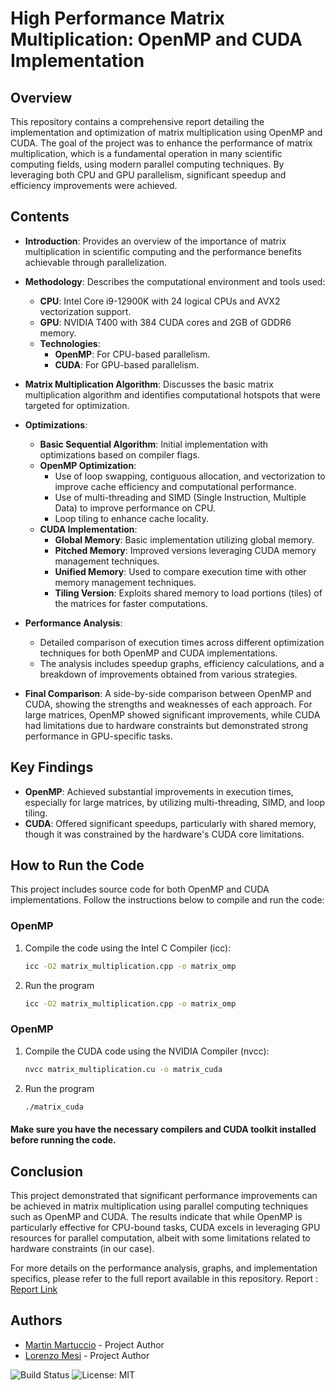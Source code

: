 # High Performance Matrix Multiplication: OpenMP and CUDA Implementation

## Overview

This repository contains a comprehensive report detailing the implementation and optimization of matrix multiplication using OpenMP and CUDA. The goal of the project was to enhance the performance of matrix multiplication, which is a fundamental operation in many scientific computing fields, using modern parallel computing techniques. By leveraging both CPU and GPU parallelism, significant speedup and efficiency improvements were achieved.

## Contents

- **Introduction**: Provides an overview of the importance of matrix multiplication in scientific computing and the performance benefits achievable through parallelization.
  
- **Methodology**: Describes the computational environment and tools used:
  - **CPU**: Intel Core i9-12900K with 24 logical CPUs and AVX2 vectorization support.
  - **GPU**: NVIDIA T400 with 384 CUDA cores and 2GB of GDDR6 memory.
  - **Technologies**: 
    - **OpenMP**: For CPU-based parallelism.
    - **CUDA**: For GPU-based parallelism.

- **Matrix Multiplication Algorithm**: Discusses the basic matrix multiplication algorithm and identifies computational hotspots that were targeted for optimization.

- **Optimizations**: 
  - **Basic Sequential Algorithm**: Initial implementation with optimizations based on compiler flags.
  - **OpenMP Optimization**:
    - Use of loop swapping, contiguous allocation, and vectorization to improve cache efficiency and computational performance.
    - Use of multi-threading and SIMD (Single Instruction, Multiple Data) to improve performance on CPU.
    - Loop tiling to enhance cache locality.
  - **CUDA Implementation**:
    - **Global Memory**: Basic implementation utilizing global memory.
    - **Pitched Memory**: Improved versions leveraging CUDA memory management techniques.
    - **Unified Memory**: Used to compare execution time with other memory management techniques.
    - **Tiling Version**: Exploits shared memory to load portions (tiles) of the matrices for faster computations.
  
- **Performance Analysis**: 
  - Detailed comparison of execution times across different optimization techniques for both OpenMP and CUDA implementations.
  - The analysis includes speedup graphs, efficiency calculations, and a breakdown of improvements obtained from various strategies.

- **Final Comparison**: A side-by-side comparison between OpenMP and CUDA, showing the strengths and weaknesses of each approach. For large matrices, OpenMP showed significant improvements, while CUDA had limitations due to hardware constraints but demonstrated strong performance in GPU-specific tasks.

## Key Findings

- **OpenMP**: Achieved substantial improvements in execution times, especially for large matrices, by utilizing multi-threading, SIMD, and loop tiling.
- **CUDA**: Offered significant speedups, particularly with shared memory, though it was constrained by the hardware's CUDA core limitations.

## How to Run the Code

This project includes source code for both OpenMP and CUDA implementations. Follow the instructions below to compile and run the code:

### OpenMP
1. Compile the code using the Intel C Compiler (icc):
   ```bash
   icc -O2 matrix_multiplication.cpp -o matrix_omp
2. Run the program
   ```bash
   icc -O2 matrix_multiplication.cpp -o matrix_omp

### OpenMP
1. Compile the CUDA code using the NVIDIA Compiler (nvcc):
   ```bash
   nvcc matrix_multiplication.cu -o matrix_cuda
2. Run the program
   ```bash
   ./matrix_cuda

#### Make sure you have the necessary compilers and CUDA toolkit installed before running the code.
   
## Conclusion

This project demonstrated that significant performance improvements can be achieved in matrix multiplication using parallel computing techniques such as OpenMP and CUDA. The results indicate that while OpenMP is particularly effective for CPU-bound tasks, CUDA excels in leveraging GPU resources for parallel computation, albeit with some limitations related to hardware constraints (in our case).

For more details on the performance analysis, graphs, and implementation specifics, please refer to the full report available in this repository. Report : [Report Link](HPC_Report.pdf)

## Authors
- [Martin Martuccio](https://github.com/Martin-Martuccio) - Project Author
- [Lorenzo Mesi](https://github.com/LorenzoMesi) - Project Author



![Build Status](https://img.shields.io/badge/build-passing-brightgreen)
![License: MIT](https://img.shields.io/badge/License-MIT-yellow.svg)
